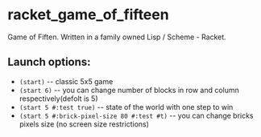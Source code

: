 # racket_game_of_fifteen
Game of Fiften. Written in a family owned Lisp / Scheme - Racket.

## Launch options:
* `(start)` -- classic 5x5 game
* `(start 6)` -- you can change number of blocks in row and column respectively(defolt is 5)
* `(start 5 #:test true)` -- state of the world with one step to win
* `(start 5 #:brick-pixel-size 80 #:test #t)` -- you can change bricks pixels size (no screen size restrictions)
